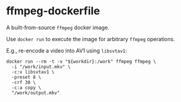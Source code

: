 # ffmpeg-dockerfile
A built-from-source `ffmpeg` docker image.

Use `docker run` to execute the image for arbitrary `ffmpeg` operations.

E.g., re-encode a video into AV1 using `libsvtav1`:

```
docker run --rm -t -v "${workdir}:/work" ffmpeg ffmpeg \
  -i "/work/input.mkv" \
  -c:v libsvtav1 \
  -preset 8 \
  -crf 30 \
  -c:a copy \
  "/work/output.mkv"
```
